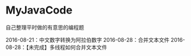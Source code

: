 # MyJavaCode
自己整理平时做的有意思的编程题

  2016-08-21：中文数字转换为阿拉伯数字
  2016-08-28：合并文本文件
  2016-08-28：【未完成】多线程如何合并文本文件
